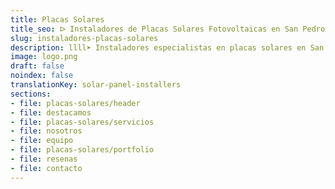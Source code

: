 ```yaml
---
title: Placas Solares
title_seo: ᐅ Instaladores de Placas Solares Fotovoltaicas en San Pedro del Pinatar
slug: instaladores-placas-solares
description: llll➤ Instaladores especialistas en placas solares en San Pedro del Pinatar. Soluciones sostenibles y eficientes. Mejores técnicas y precios competitivos ✅ ¡Contáctanos!
image: logo.png
draft: false
noindex: false
translationKey: solar-panel-installers
sections:
- file: placas-solares/header
- file: destacamos
- file: placas-solares/servicios
- file: nosotros
- file: equipo
- file: placas-solares/portfolio
- file: resenas
- file: contacto
---
```

